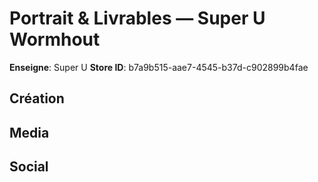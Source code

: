 # Portrait & Livrables — Super U Wormhout

**Enseigne**: Super U
**Store ID**: b7a9b515-aae7-4545-b37d-c902899b4fae

## Création


## Media


## Social

